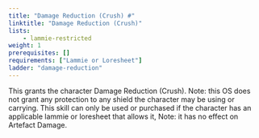 ```yaml
---
title: "Damage Reduction (Crush) #"
linktitle: "Damage Reduction (Crush)"
lists:
    - lammie-restricted
weight: 1
prerequisites: []
requirements: ["Lammie or Loresheet"]
ladder: "damage-reduction"
---
```

This grants the character Damage Reduction (Crush). Note: this OS does not grant any protection to any shield the character may be using or carrying. This skill can only be used or purchased if the character has an applicable lammie or loresheet that allows it, Note: it has no effect on Artefact Damage.